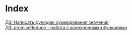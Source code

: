# Index

[ДЗ: Написать функцию суммирования значений](./1)  
[ДЗ: promiseReduce - работа с асинхронными функциями](./2)
